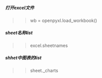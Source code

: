 ##### 打开excel文件
>> wb = openpyxl.load_workbook()

##### sheet名称list
>> excel.sheetnames

##### shhet中图表的list
>> sheet._charts